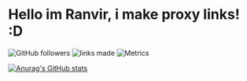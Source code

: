 # **Hello im Ranvir, i make proxy links! :D** 

![GitHub followers](https://img.shields.io/github/followers/ranvirsi1?style=social) ![links made](https://img.shields.io/badge/links%20made-76-blueviolet)
![Metrics](https://metrics.lecoq.io/ranvirsi1?template=classic&isocalendar=1&languages=1&achievements=1&base=header%2C%20activity%2C%20community%2C%20repositories%2C%20metadata&base.indepth=false&base.hireable=false&base.skip=false&isocalendar=false&isocalendar.duration=half-year&languages=false&languages.limit=8&languages.threshold=0%25&languages.other=false&languages.colors=github&languages.sections=most-used&languages.indepth=false&languages.analysis.timeout=15&languages.analysis.timeout.repositories=7.5&languages.categories=markup%2C%20programming&languages.recent.categories=markup%2C%20programming&languages.recent.load=300&languages.recent.days=14&achievements=false&achievements.threshold=C&achievements.secrets=true&achievements.display=detailed&achievements.limit=0&config.timezone=America%2FChicago)

[![Anurag's GitHub stats](https://github-readme-stats.vercel.app/api?username=ranvirsi1)](https://github.com/anuraghazra/github-readme-stats)
<!---
ranvirsi1/ranvirsi1 is a ✨ special ✨ repository because its `README.md` (this file) appears on your GitHub profile.
You can click the Preview link to take a look at your changes.
--->
